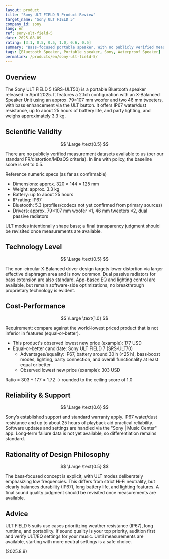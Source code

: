 ```yaml
---
layout: product
title: "Sony ULT FIELD 5 Product Review"
target_name: "Sony ULT FIELD 5"
company_id: sony
lang: en
ref: sony-ult-field-5
date: 2025-08-09
rating: [3.1, 0.5, 0.5, 1.0, 0.6, 0.5]
summary: "Bass-focused portable speaker. With no publicly verified measurements, evaluation is cautious; supports IP67 and up to 25-hour playback"
tags: [Bluetooth Speaker, Portable speaker, Sony, Waterproof Speaker]
permalink: /products/en/sony-ult-field-5/
---
```

## Overview

The Sony ULT FIELD 5 (SRS-ULT50) is a portable Bluetooth speaker released in April 2025. It features a 2.1ch configuration with an X‑Balanced Speaker Unit using an approx. 79×107 mm woofer and two 46 mm tweeters, with bass enhancement via the ULT button. It offers IP67 water/dust resistance, up to about 25 hours of battery life, and party lighting, and weighs approximately 3.3 kg.

## Scientific Validity

$$ \Large \text{0.5} $$

There are no publicly verified measurement datasets available to us (per our standard FR/distortion/MDaQS criteria). In line with policy, the baseline score is set to 0.5.

Reference numeric specs (as far as confirmable)
- Dimensions: approx. 320 × 144 × 125 mm
- Weight: approx. 3.3 kg
- Battery: up to about 25 hours
- IP rating: IP67
- Bluetooth: 5.3 (profiles/codecs not yet confirmed from primary sources)
- Drivers: approx. 79×107 mm woofer ×1, 46 mm tweeters ×2, dual passive radiators

ULT modes intentionally shape bass; a final transparency judgment should be revisited once measurements are available.

## Technology Level

$$ \Large \text{0.5} $$

The non-circular X‑Balanced driver design targets lower distortion via larger effective diaphragm area and is now common. Dual passive radiators for bass extension are also standard. App-based EQ and lighting control are available, but remain software-side optimizations; no breakthrough proprietary technology is evident.

## Cost-Performance

$$ \Large \text{1.0} $$

Requirement: compare against the world‑lowest priced product that is not inferior in features (equal‑or‑better).

- This product's observed lowest new price (example): 177 USD
- Equal‑or‑better candidate: Sony ULT FIELD 7 (SRS‑ULT70)
  - Advantages/equality: IP67, battery around 30 h (≥25 h), bass‑boost modes, lighting, party connection, and overall functionality at least equal or better
  - Observed lowest new price (example): 303 USD

Ratio = 303 ÷ 177 ≈ 1.72 → rounded to the ceiling score of 1.0

## Reliability & Support

$$ \Large \text{0.6} $$

Sony’s established support and standard warranty apply. IP67 water/dust resistance and up to about 25 hours of playback aid practical reliability. Software updates and settings are handled via the "Sony | Music Center" app. Long‑term failure data is not yet available, so differentiation remains standard.

## Rationality of Design Philosophy

$$ \Large \text{0.5} $$

The bass‑focused concept is explicit, with ULT modes deliberately emphasizing low frequencies. This differs from strict Hi‑Fi neutrality, but clearly balances durability (IP67), long battery life, and lighting features. A final sound quality judgment should be revisited once measurements are available.

## Advice

ULT FIELD 5 suits use cases prioritizing weather resistance (IP67), long runtime, and portability. If sound quality is your top priority, audition first and verify ULT/EQ settings for your music. Until measurements are available, starting with more neutral settings is a safe choice.

(2025.8.9)